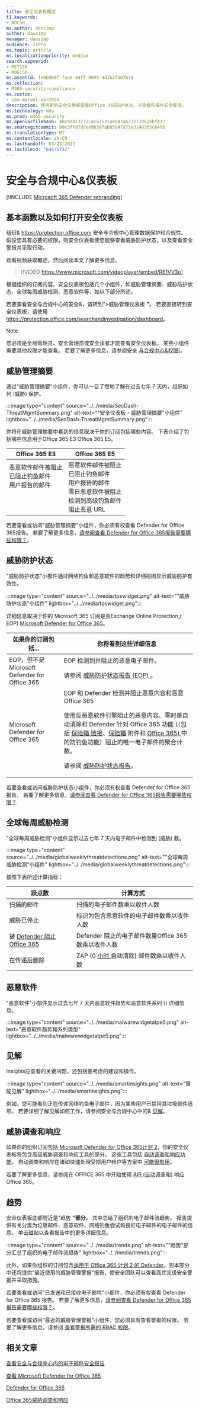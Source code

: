 ```yaml
---
title: 安全仪表板概述
f1.keywords:
- NOCSH
ms.author: dansimp
author: dansimp
manager: dansimp
audience: ITPro
ms.topic: article
ms.localizationpriority: medium
search.appverid:
- MET150
- MOE150
ms.assetid: fe0b9b8f-faa9-44ff-8095-4d1b2f507b74
ms.collection:
- M365-security-compliance
ms.custom:
- seo-marvel-apr2020
description: 使用新的安全仪表板查看Office 365防护状态，并查看和操作安全警报。
ms.technology: mdo
ms.prod: m365-security
ms.openlocfilehash: 4bc9d813732c4c67531aeb47a673111d62bbf417
ms.sourcegitcommit: b0c3ffd7ddee9b30fab85047a71a31483b5c649b
ms.translationtype: MT
ms.contentlocale: zh-CN
ms.lasthandoff: 03/25/2022
ms.locfileid: "64475732"
---
```

# <a name="security-dashboard-in-the-security--compliance-center"></a>安全与合规中心&仪表板

[!INCLUDE [Microsoft 365 Defender rebranding](../includes/microsoft-defender-for-office.md)]


## <a name="basic-functions-and-how-to-open-security-dashboard"></a>基本函数以及如何打开安全仪表板

组织& <https://protection.office.com> 安全与合规中心管理数据保护和合规性。 假设您具有必要的权限，则安全仪表板使您能够查看威胁防护状态，以及查看安全警报并采取行动。

观看视频获取概述，然后阅读本文了解更多信息。

> [!VIDEO https://www.microsoft.com/videoplayer/embed/RE1VV3o]

根据组织的订阅内容，安全仪表板包括几个小组件，如威胁管理摘要、威胁防护状态、全球每周威胁检测、恶意软件等，如以下部分所述。

若要查看安全与合规中心的安全&，请转到"\>威胁管理仪表板 **"**。 若要直接转到安全仪表板，请使用 <https://protection.office.com/searchandinvestigation/dashboard>。

> [!NOTE]
> 您必须是全局管理员、安全管理员或安全读者才能查看安全仪表板。 某些小组件需要其他权限才能查看。 若要了解更多信息，请参阅安全 [与合规中心&权限](permissions-in-the-security-and-compliance-center.md)[。

## <a name="threat-management-summary"></a>威胁管理摘要

通过"威胁管理摘要"小组件，你可以一目了然地了解在过去七年 7 天内，组织如何 (威胁) 保护。

:::image type="content" source="../../media/SecDash-ThreatMgmtSummary.png" alt-text="&quot;安全仪表板 - 威胁管理摘要&quot;小组件" lightbox="../../media/SecDash-ThreatMgmtSummary.png":::

你将在威胁管理摘要中看到的信息取决于你的订阅包括哪些内容。 下表介绍了包括哪些信息用于Office 365 E3 Office 365 E5。

|Office 365 E3|Office 365 E5|
|---|---|
|恶意软件邮件被阻止<br>已阻止钓鱼邮件<br>用户报告的邮件<br><br><br><br>|恶意软件邮件被阻止<br>已阻止钓鱼邮件<br>用户报告的邮件<br>零日恶意软件被阻止<br>检测到高级钓鱼邮件<br>阻止恶意 URL|

若要查看或访问"威胁管理摘要"小组件，你必须有权查看 Defender for Office 365报告。 若要了解更多信息，[请参阅查看 Defender for Office 365报告需要哪些权限？](view-reports-for-mdo.md#what-permissions-are-needed-to-view-the-defender-for-office-365-reports)。

## <a name="threat-protection-status"></a>威胁防护状态

"威胁防护状态"小部件通过网络钓鱼和恶意软件的趋势和详细视图显示威胁防护有效性。

:::image type="content" source="../../media/tpswidget.png" alt-text="&quot;威胁防护状态&quot;小组件" lightbox="../../media/tpswidget.png":::

详细信息取决于你的 Microsoft 365 订阅是否Exchange Online Protection[ (](exchange-online-protection-overview.md) EOP) [Microsoft Defender for Office 365](defender-for-office-365.md)。

|如果你的订阅包括...|你将看到这些详细信息|
|---|---|
|EOP，但不是 Microsoft Defender for Office 365|EOP 检测到并阻止的恶意电子邮件。<p> 请参阅 [威胁防护状态报告 (EOP) ](view-email-security-reports.md#threat-protection-status-report)。|
|Microsoft Defender for Office 365|EOP 和 Defender 检测并阻止恶意内容和恶意Office 365 <p> 使用反恶意软件引擎阻止的恶意内容、零时差自动清除和 Defender 针对 Office 365 [](zero-hour-auto-purge.md)功能 (（包括 [保险箱 链接](safe-links.md)、[保险箱](safe-attachments.md) 附件和 [Office 365) ](set-up-anti-phishing-policies.md#exclusive-settings-in-anti-phishing-policies-in-microsoft-defender-for-office-365) 中的防钓鱼功能）阻止的唯一电子邮件的聚合计数。 <p> 请参阅 [威胁防护状态报告](view-reports-for-mdo.md#threat-protection-status-report)。|

若要查看或访问威胁防护状态小组件，你必须有权查看 Defender for Office 365报告。 若要了解更多信息，[请参阅查看 Defender for Office 365报告需要哪些权限？](view-reports-for-mdo.md#what-permissions-are-needed-to-view-the-defender-for-office-365-reports)

## <a name="global-weekly-threat-detections"></a>全球每周威胁检测

"全球每周威胁检测"小组件显示过去七年 7 天内电子邮件中检测到 (威胁) 数。

:::image type="content" source="../../media/globalweeklythreatdetections.png" alt-text="&quot;全球每周威胁检测&quot;小组件" lightbox="../../media/globalweeklythreatdetections.png":::

按照下表所述计算指标：

|跃点数|计算方式|
|---|---|
|扫描的邮件|扫描的电子邮件数乘以收件人数|
|威胁已停止|标识为包含恶意软件的电子邮件数乘以收件人数|
|被 [Defender 阻止Office 365](defender-for-office-365.md)|Defender 阻止的电子邮件数量Office 365数乘以收件人数|
|在传递后删除|ZAP (0 [小时 ](zero-hour-auto-purge.md) 自动清除) 邮件数乘以收件人数|

## <a name="malware"></a>恶意软件

"恶意软件"小部件显示过去七年 7 天内恶意软件趋势和恶意软件系列 () 详细信息。

:::image type="content" source="../../media/malwarewidgetatpe5.png" alt-text="恶意软件趋势和系列类型" lightbox="../../media/malwarewidgetatpe5.png":::

## <a name="insights"></a>见解

Insights应查看的关键问题，还包括要考虑的建议和操作。

:::image type="content" source="../../media/smartinsights.png" alt-text="智能见解" lightbox="../../media/smartinsights.png":::

例如，您可能看到正在传递网络钓鱼电子邮件，因为某些用户已禁用其垃圾邮件选项。 若要详细了解见解如何工作，请参阅安全与合规中心中的& [见解](reports-and-insights-in-security-and-compliance.md)。

## <a name="threat-investigation-and-response"></a>威胁调查和响应

如果你的组织订阅包括 [Microsoft Defender for Office 365计划 2](office-365-ti.md)，你的安全仪表板将包含高级威胁调查和响应工具的部分。 这些工具包括 [自动调查和响应功能](automated-investigation-response-office.md)。 自动调查和响应在诸如快速处理受损用户帐户等方案中 [可能很有用](address-compromised-users-quickly.md)。

若要了解更多信息，请参阅在 OFFICE 365 中开始使用 [AIR (自动](office-365-air.md)调查和) 响应Office 365。

## <a name="trends"></a>趋势

安全仪表板底部附近是"趋势 **"部分，** 其中总结了组织的电子邮件流趋势。 报告提供有关分类为垃圾邮件、恶意软件、网络钓鱼尝试和良好电子邮件的电子邮件的信息。 单击磁贴以查看报告中的更多详细信息。

:::image type="content" source="../../media/trends.png" alt-text="&quot;趋势&quot;部分汇总了组织的电子邮件流趋势" lightbox="../../media/trends.png":::

此外，如果你组织的订阅包含[适用于 Office 365 计划 2 的 Defender](office-365-ti.md)，则本部分中还将提供"最近使用的威胁管理警报"报告，使安全团队可以查看高优先级安全警报并采取措施。

若要查看或访问"已发送和已接收电子邮件"小部件，你必须有权查看 Defender for Office 365 报告。 若要了解更多信息，[请参阅查看 Defender for Office 365报告需要哪些权限？](view-reports-for-mdo.md#what-permissions-are-needed-to-view-the-defender-for-office-365-reports)。

若要查看或访问"最近的威胁管理警报"小组件，您必须具有查看警报的权限。 若要了解更多信息，请参阅 [查看警报所需的 RBAC 权限](../../compliance/alert-policies.md#rbac-permissions-required-to-view-alerts)。

## <a name="related-articles"></a>相关文章

[查看安全与合规中心内的电子邮件安全报告](view-email-security-reports.md)

[查看 Microsoft Defender for Office 365](view-reports-for-mdo.md)

[Defender for Office 365](defender-for-office-365.md)

[Office 365威胁调查和响应](office-365-ti.md)
